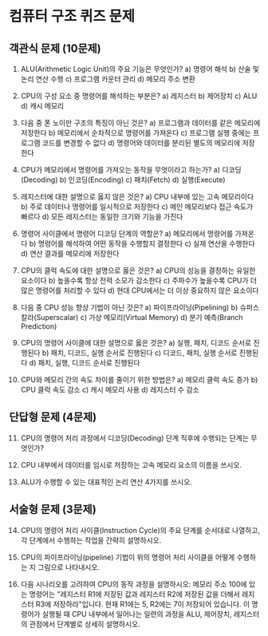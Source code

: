 # 컴퓨터 구조 퀴즈 문제

## 객관식 문제 (10문제)

1. ALU(Arithmetic Logic Unit)의 주요 기능은 무엇인가?
   a) 명령어 해석
   b) 산술 및 논리 연산 수행
   c) 프로그램 카운터 관리
   d) 메모리 주소 변환

2. CPU의 구성 요소 중 명령어를 해석하는 부분은?
   a) 레지스터
   b) 제어장치
   c) ALU
   d) 캐시 메모리

3. 다음 중 폰 노이만 구조의 특징이 아닌 것은?
   a) 프로그램과 데이터를 같은 메모리에 저장한다
   b) 메모리에서 순차적으로 명령어를 가져온다
   c) 프로그램 실행 중에는 프로그램 코드를 변경할 수 없다
   d) 명령어와 데이터를 분리된 별도의 메모리에 저장한다

4. CPU가 메모리에서 명령어를 가져오는 동작을 무엇이라고 하는가?
   a) 디코딩(Decoding)
   b) 인코딩(Encoding)
   c) 패치(Fetch)
   d) 실행(Execute)

5. 레지스터에 대한 설명으로 옳지 않은 것은?
   a) CPU 내부에 있는 고속 메모리이다
   b) 주로 데이터나 명령어를 일시적으로 저장한다
   c) 메인 메모리보다 접근 속도가 빠르다
   d) 모든 레지스터는 동일한 크기와 기능을 가진다

6. 명령어 사이클에서 명령어 디코딩 단계의 역할은?
   a) 메모리에서 명령어를 가져온다
   b) 명령어를 해석하여 어떤 동작을 수행할지 결정한다
   c) 실제 연산을 수행한다
   d) 연산 결과를 메모리에 저장한다

7. CPU의 클럭 속도에 대한 설명으로 옳은 것은?
   a) CPU의 성능을 결정하는 유일한 요소이다
   b) 높을수록 항상 전력 소모가 감소한다
   c) 주파수가 높을수록 CPU가 더 많은 명령어를 처리할 수 있다
   d) 현대 CPU에서는 더 이상 중요하지 않은 요소이다

8. 다음 중 CPU 성능 향상 기법이 아닌 것은?
   a) 파이프라이닝(Pipelining)
   b) 슈퍼스칼라(Superscalar)
   c) 가상 메모리(Virtual Memory)
   d) 분기 예측(Branch Prediction)

9. CPU의 명령어 사이클에 대한 설명으로 옳은 것은?
   a) 실행, 패치, 디코드 순서로 진행된다
   b) 패치, 디코드, 실행 순서로 진행된다
   c) 디코드, 패치, 실행 순서로 진행된다
   d) 패치, 실행, 디코드 순서로 진행된다

10. CPU와 메모리 간의 속도 차이를 줄이기 위한 방법은?
    a) 메모리 클럭 속도 증가
    b) CPU 클럭 속도 감소
    c) 캐시 메모리 사용
    d) 레지스터 수 감소

## 단답형 문제 (4문제)

11. CPU의 명령어 처리 과정에서 디코딩(Decoding) 단계 직후에 수행되는 단계는 무엇인가?

12. CPU 내부에서 데이터를 임시로 저장하는 고속 메모리 요소의 이름을 쓰시오.

13. ALU가 수행할 수 있는 대표적인 논리 연산 4가지를 쓰시오.

## 서술형 문제 (3문제)

14. CPU의 명령어 처리 사이클(Instruction Cycle)의 주요 단계를 순서대로 나열하고, 각 단계에서 수행하는 작업을 간략히 설명하시오.

15. CPU의 파이프라이닝(pipeline) 기법이 위의 명령어 처리 사이클을 어떻게 수행하는 지 그림으로 나타내시오.

16. 다음 시나리오를 고려하여 CPU의 동작 과정을 설명하시오:
    메모리 주소 100에 있는 명령어는 "레지스터 R1에 저장된 값과 레지스터 R2에 저장된 값을 더해서 레지스터 R3에 저장하라"입니다.
    현재 R1에는 5, R2에는 7이 저장되어 있습니다.
    이 명령어가 실행될 때 CPU 내부에서 일어나는 일련의 과정을 ALU, 제어장치, 레지스터의 관점에서 단계별로 상세히 설명하시오.
